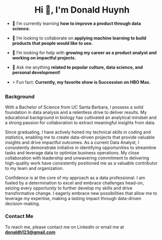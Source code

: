 <h1 align="center">Hi 👋, I'm Donald Huynh</h1>

- 🌱 I’m currently learning **how to improve a product through data science.**

- 👯 I’m looking to collaborate on **applying machine learning to build products that people would like to use.**

- 🤝 I’m looking for help with **growing my career as a product analyst and working on impactful projects.**

- 💬 Ask me anything **related to popular culture, data science, and personal development!**

- ⚡ Fun fact: **Currently, my favorite show is Succession on HBO Max.**

### Background 

With a Bachelor of Science from UC Santa Barbara, I possess a solid foundation in data analysis and a relentless drive to deliver results. My educational background in biology has cultivated an analytical mindset and a strong passion for collaboration to extract meaningful insights from data.

Since graduating, I have actively honed my technical skills in coding and statistics, enabling me to create data-driven projects that provide valuable insights and drive impactful outcomes. As a current Data Analyst, I consistently demonstrate initiative in identifying opportunities to streamline tasks and leverage data to optimize business operations. My close collaboration with leadership and unwavering commitment to delivering high-quality work have consistently positioned me as a valuable contributor to my team and organization.

Confidence is at the core of my approach as a data professional. I am fueled by a determination to excel and embrace challenges head-on, seizing every opportunity to further develop my skills and drive transformative change. I eagerly embrace new possibilities that allow me to leverage my expertise, making a lasting impact through data-driven decision-making.
### Contact Me

To reach me, please contact me on LinkedIn or email me at **donaldh123@gmail.com**


<p align="left">
</p>

